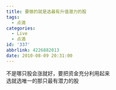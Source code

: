 ```yaml
---
title: 要做的就是选最有升值潜力的股
tags:
  - 点滴
categories:
  - Live
  - 点滴
id: '337'
abbrlink: 4226882013
date: 2010-08-09 20:31:00
---
```


不是哪只股会涨就好，要把资金充分利用起来  
选就选唯一的那只最有潜力的股